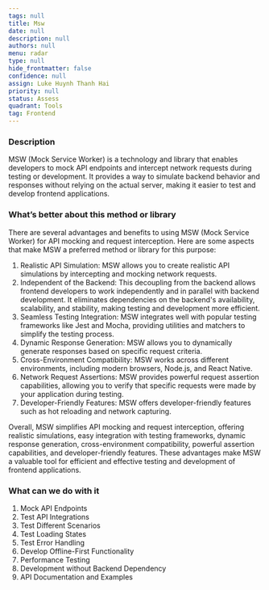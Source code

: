 ```yaml
---
tags: null
title: Msw
date: null
description: null
authors: null
menu: radar
type: null
hide_frontmatter: false
confidence: null
assign: Luke Huynh Thanh Hai
priority: null
status: Assess
quadrant: Tools
tag: Frontend
---
```


<!-- table_of_contents 38a9464e-c2ac-4dd8-9f61-b46e92040de8 -->

### Description
MSW (Mock Service Worker) is a technology and library that enables developers to mock API endpoints and intercept network requests during testing or development. It provides a way to simulate backend behavior and responses without relying on the actual server, making it easier to test and develop frontend applications.

### What’s better about this method or library
There are several advantages and benefits to using MSW (Mock Service Worker) for API mocking and request interception. Here are some aspects that make MSW a preferred method or library for this purpose:

1. Realistic API Simulation: MSW allows you to create realistic API simulations by intercepting and mocking network requests.
1. Independent of the Backend: This decoupling from the backend allows frontend developers to work independently and in parallel with backend development. It eliminates dependencies on the backend's availability, scalability, and stability, making testing and development more efficient.
1. Seamless Testing Integration: MSW integrates well with popular testing frameworks like Jest and Mocha, providing utilities and matchers to simplify the testing process.
1. Dynamic Response Generation: MSW allows you to dynamically generate responses based on specific request criteria.
1. Cross-Environment Compatibility: MSW works across different environments, including modern browsers, Node.js, and React Native.
1. Network Request Assertions: MSW provides powerful request assertion capabilities, allowing you to verify that specific requests were made by your application during testing.
1. Developer-Friendly Features: MSW offers developer-friendly features such as hot reloading and network capturing.

Overall, MSW simplifies API mocking and request interception, offering realistic simulations, easy integration with testing frameworks, dynamic response generation, cross-environment compatibility, powerful assertion capabilities, and developer-friendly features. These advantages make MSW a valuable tool for efficient and effective testing and development of frontend applications.

### What can we do with it
1. Mock API Endpoints
1. Test API Integrations
1. Test Different Scenarios
1. Test Loading States
1. Test Error Handling
1. Develop Offline-First Functionality
1. Performance Testing
1. Development without Backend Dependency
1. API Documentation and Examples

<!-- child_database 6a61b124-cece-4973-9be4-75ef47d20fdd -->
